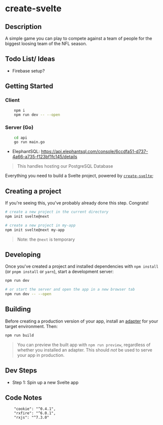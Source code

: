 # create-svelte

## Description

A simple game you can play to compete against a team of people for the biggest loosing team of the NFL season.

## Todo List/ Ideas

-   Firebase setup?

## Getting Started

### Client

```bash
	npm i
	npm run dev -- --open
```

### Server (Go)

```bash
	cd api
	go run main.go
```

-   ElephantSQL: https://api.elephantsql.com/console/6ccdfa51-d737-4a66-a735-f123bf1fc145/details

> This handles hosting our PostgreSQL Database

Everything you need to build a Svelte project, powered by [`create-svelte`](https://github.com/sveltejs/kit/tree/master/packages/create-svelte);

## Creating a project

If you're seeing this, you've probably already done this step. Congrats!

```bash
# create a new project in the current directory
npm init svelte@next

# create a new project in my-app
npm init svelte@next my-app
```

> Note: the `@next` is temporary

## Developing

Once you've created a project and installed dependencies with `npm install` (or `pnpm install` or `yarn`), start a development server:

```bash
npm run dev

# or start the server and open the app in a new browser tab
npm run dev -- --open
```

## Building

Before creating a production version of your app, install an [adapter](https://kit.svelte.dev/docs#adapters) for your target environment. Then:

```bash
npm run build
```

> You can preview the built app with `npm run preview`, regardless of whether you installed an adapter. This should _not_ be used to serve your app in production.

## Dev Steps

-   Step 1: Spin up a new Svelte app

## Code Notes

```
	"cookie": "^0.4.1",
	"rxfire": "^6.0.1",
	"rxjs": "^7.3.0"
```
